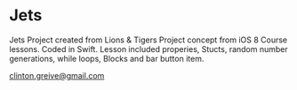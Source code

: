 Jets
====
Jets Project created from Lions & Tigers Project concept from iOS 8 Course lessons. Coded in Swift. Lesson included properies, Stucts, random number generations, while loops, Blocks and bar button item.

clinton.greive@gmail.com

